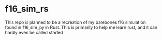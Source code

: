 # f16_sim_rs

This repo is planned to be a recreation of my barebones f16 simulation found in f16_sim_py in Rust. This is primarily to help me learn rust, and it can hardly even be called started
